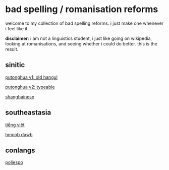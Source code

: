 # bad spelling / romanisation reforms

welcome to my collection of bad spelling reforms.
i just make one whenever i feel like it.

**disclaimer**: i am not a linguistics student, i just like going on wikipedia,
looking at romanisations, and seeing whether i could do better.
this is the result.

## sinitic

[putonghua v1: old hangul](src/sinitic/putonghua1.md)

[putonghua v2: typeable](src/sinitic/putonghua2.md)

[shanghainese](src/sinitic/shanghainese.md)

## southeastasia

[tiếng việt](src/sea/tiengviet.md)

[hmoob dawb](src/sea/hmoobdawb.md)

## conlangs

[poliespo](src/conlangs/poliespo.md)
